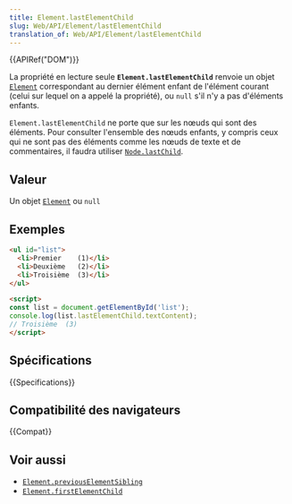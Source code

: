 ```yaml
---
title: Element.lastElementChild
slug: Web/API/Element/lastElementChild
translation_of: Web/API/Element/lastElementChild
---
```


{{APIRef("DOM")}}

La propriété en lecture seule **`Element.lastElementChild`** renvoie un objet [`Element`](/fr/docs/Web/API/Element) correspondant au dernier élément enfant de l'élément courant (celui sur lequel on a appelé la propriété), ou `null` s'il n'y a pas d'éléments enfants.

`Element.lastElementChild` ne porte que sur les nœuds qui sont des éléments. Pour consulter l'ensemble des nœuds enfants, y compris ceux qui ne sont pas des éléments comme les nœuds de texte et de commentaires, il faudra utiliser [`Node.lastChild`](/fr/docs/Web/API/Node/lastChild).

## Valeur

Un objet [`Element`](/fr/docs/Web/API/Element) ou `null`

## Exemples

```html
<ul id="list">
  <li>Premier    (1)</li>
  <li>Deuxième   (2)</li>
  <li>Troisième  (3)</li>
</ul>

<script>
const list = document.getElementById('list');
console.log(list.lastElementChild.textContent);
// Troisième  (3)
</script>
```

## Spécifications

{{Specifications}}

## Compatibilité des navigateurs

{{Compat}}

## Voir aussi

- [`Element.previousElementSibling`](/fr/docs/Web/API/Element/previousElementSibling)
- [`Element.firstElementChild`](/fr/docs/Web/API/Element/firstElementChild)
